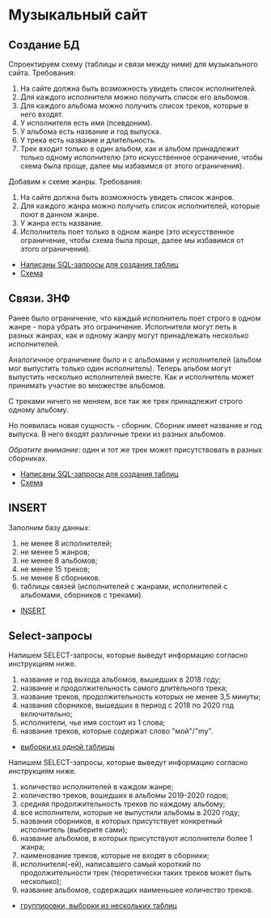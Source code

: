 # Музыкальный сайт

## Создание БД

Спроектируем схему (таблицы и связи между ними) для музыкального сайта. Требования:

1. На сайте должна быть возможность увидеть список исполнителей.
2. Для каждого исполнителя можно получить список его альбомов.
3. Для каждого альбома можно получить список треков, которые в него входят.
4. У исполнителя есть имя (псевдоним).
5. У альбома есть название и год выпуска.
6. У трека есть название и длительность.
7. Трек входит только в один альбом, как и альбом принадлежит только одному исполнителю (это искусственное ограничение, чтобы схема была проще, далее мы избавимся от этого ограничения).

Добавим к схеме жанры. Требования:

1. На сайте должна быть возможность увидеть список жанров.
2. Для каждого жанра можно получить список исполнителей, которые поют в данном жанре.
3. У жанра есть название.
4. Исполнитель поет только в одном жанре (это искусственное ограничение, чтобы схема была проще, далее мы избавимся от этого ограничения).

- [Написаны SQL-запросы для создания таблиц](https://github.com/Antonio-87/DZ_database/blob/main/DZ_music_site.sql)
- [Схема](https://github.com/Antonio-87/DZ_database/blob/main/2.png)

## Связи. 3НФ

Ранее было ограничение, что каждый исполнитель поет строго в одном жанре - пора убрать это ограничение. Исполнители могут петь в разных жанрах, как и одному жанру могут принадлежать несколько исполнителей.

Аналогичное ограничение было и с альбомами у исполнителей (альбом мог выпустить только один исполнитель). Теперь альбом могут выпустить несколько исполнителей вместе. Как и исполнитель может принимать участие во множестве альбомов.

С треками ничего не меняем, все так же трек принадлежит строго одному альбому.

Но появилась новая сущность - сборник. Сборник имеет название и год выпуска. В него входят различные треки из разных альбомов.

_Обратите внимание_: один и тот же трек может присутствовать в разных сборниках.

- [Написаны SQL-запросы для создания таблиц](https://github.com/Antonio-87/DZ_database/blob/main/DZ_music_site_contact.sql)
- [Схема](https://github.com/Antonio-87/DZ_database/blob/main/2.png)

## INSERT

Заполним базу данных:

1.  не менее 8 исполнителей;
2.  не менее 5 жанров;
3.  не менее 8 альбомов;
4.  не менее 15 треков;
5.  не менее 8 сборников.
6.  таблицы связей (исполнителей с жанрами, исполнителей с альбомами, сборников с треками).

- [INSERT](https://github.com/Antonio-87/DZ_database/blob/main/DZ_music_site_INSERT.py)

## Select-запросы

Напишем SELECT-запросы, которые выведут информацию согласно инструкциям ниже.

1. название и год выхода альбомов, вышедших в 2018 году;
2. название и продолжительность самого длительного трека;
3. название треков, продолжительность которых не менее 3,5 минуты;
4. названия сборников, вышедших в период с 2018 по 2020 год включительно;
5. исполнители, чье имя состоит из 1 слова;
6. название треков, которые содержат слово "мой"/"my".

- [выборки из одной таблицы](https://github.com/Antonio-87/DZ_database/blob/main/DZ_music_site_SELECT.py)

Напишем SELECT-запросы, которые выведут информацию согласно инструкциям ниже.

1. количество исполнителей в каждом жанре;
2. количество треков, вошедших в альбомы 2019-2020 годов;
3. средняя продолжительность треков по каждому альбому;
4. все исполнители, которые не выпустили альбомы в 2020 году;
5. названия сборников, в которых присутствует конкретный исполнитель (выберите сами);
6. название альбомов, в которых присутствуют исполнители более 1 жанра;
7. наименование треков, которые не входят в сборники;
8. исполнителя(-ей), написавшего самый короткий по продолжительности трек (теоретически таких треков может быть несколько);
9. название альбомов, содержащих наименьшее количество треков.

- [группировки, выборки из нескольких таблиц](https://github.com/Antonio-87/DZ_database/blob/main/DZ_music_site_SELECT_GROUP.py)

